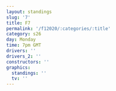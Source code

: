 ```yaml
---
layout: standings
slug: '7'
title: F7
permalink: '/f12020/:categories/:title'
category: s26
day: Monday
time: 7pm GMT
drivers: ''
drivers_2: ''
constructors: ''
graphics:
  standings: ''
  tv: ''
---
```



